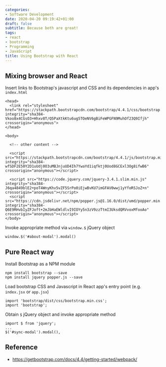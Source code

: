 ```yaml
---
categories:
- Software Development
date: 2020-04-20 09:19:42+01:00
draft: false
subtitle: Because both are great!
tags:
- react
- bootstrap
- Programming
- JavaScript
title: Using Bootstrap with React
---
```

## Mixing browser and React

Insert links to Bootstrap's javascript and CSS and its dependencies in app's `index.html`

```
<head>
  <link rel="stylesheet" href="https://stackpath.bootstrapcdn.com/bootstrap/4.4.1/css/bootstrap.min.css" integrity="sha384-Vkoo8x4CGsO3+Hhxv8T/Q5PaXtkKtu6ug5TOeNV6gBiFeWPGFN9MuhOf23Q9Ifjh" crossorigin="anonymous">
</head>

<body>

  <!-- other content -->
  
  <script src="https://stackpath.bootstrapcdn.com/bootstrap/4.4.1/js/bootstrap.min.js" integrity="sha384-wfSDF2E50Y2D1uUdj0O3uMBJnjuUD4Ih7YwaYd1iqfktj0Uod8GCExl3Og8ifwB6" crossorigin="anonymous"></script>

  <script src="https://code.jquery.com/jquery-3.4.1.slim.min.js" integrity="sha384-J6qa4849blE2+poT4WnyKhv5vZF5SrPo0iEjwBvKU7imGFAV0wwj1yYfoRSJoZ+n" crossorigin="anonymous"></script>
  <script src="https://cdn.jsdelivr.net/npm/popper.js@1.16.0/dist/umd/popper.min.js" integrity="sha384-Q6E9RHvbIyZFJoft+2mJbHaEWldlvI9IOYy5n3zV9zzTtmI3UksdQRVvoxMfooAo" crossorigin="anonymous"></script>
</body>
```

Invoke appropriate method via `window.$` jQuery object

```
window.$('#about-modal').modal()
```

## Pure React way

Install Bootstrap as a NPM module

```
npm install bootstrap --save
npm install jquery popper.js --save 
```

Load bootstrap CSS and Javascript in React app's entry point (e.g. `index.jsx` or `app.jsx`)

```
import 'bootstrap/dist/css/bootstrap.min.css';
import 'bootstrap';
```

Obtain `$` jQuery object and invoke appropriate method

```
import $ from 'jquery';
...
$('#sync-modal').modal(),

```

## Reference
- https://getbootstrap.com/docs/4.4/getting-started/webpack/